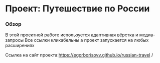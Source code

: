 # Проект: Путешествие по России

### Обзор
В этой проектной работе используется адаптивная вёрстка
и медиа-запросы
Все ссылки кликабельны а проект запускается на любых расширениях


Ссылка на сайт проекта:https://egorborisovv.github.io/russian-travel /
